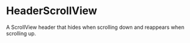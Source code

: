 HeaderScrollView
================

A ScrollView header that hides when scrolling down and reappears when scrolling up.
